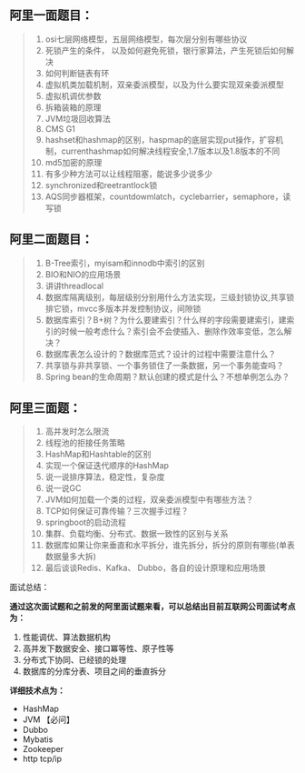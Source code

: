 ## 阿里一面题目：



> 1. osi七层网络模型，五层网络模型，每次层分别有哪些协议
> 2. 死锁产生的条件， 以及如何避免死锁，银行家算法，产生死锁后如何解决
> 3. 如何判断链表有环
> 4. 虚拟机类加载机制，双亲委派模型，以及为什么要实现双亲委派模型
> 5. 虚拟机调优参数
> 6. 拆箱装箱的原理
> 7. JVM垃圾回收算法
> 8. CMS G1
> 9. hashset和hashmap的区别，haspmap的底层实现put操作，扩容机制，currenthashmap如何解决线程安全,1.7版本以及1.8版本的不同
> 10. md5加密的原理
> 11. 有多少种方法可以让线程阻塞，能说多少说多少
> 12. synchronized和reetrantlock锁
> 13. AQS同步器框架，countdowmlatch，cyclebarrier，semaphore，读写锁



## 阿里二面题目：



> 1. B-Tree索引，myisam和innodb中索引的区别
> 2. BIO和NIO的应用场景
> 3. 讲讲threadlocal
> 4. 数据库隔离级别，每层级别分别用什么方法实现，三级封锁协议,共享锁排它锁，mvcc多版本并发控制协议，间隙锁
> 5. 数据库索引？B+树？为什么要建索引？什么样的字段需要建索引，建索引的时候一般考虑什么？索引会不会使插入、删除作效率变低，怎么解决？
> 6. 数据库表怎么设计的？数据库范式？设计的过程中需要注意什么？
> 7. 共享锁与非共享锁、一个事务锁住了一条数据，另一个事务能查吗？
> 8. Spring bean的生命周期？默认创建的模式是什么？不想单例怎么办？



##  

## 阿里三面题：



> 1. 高并发时怎么限流
> 2. 线程池的拒接任务策略
> 3.  HashMap和Hashtable的区别
> 4. 实现一个保证迭代顺序的HashMap
> 5. 说一说排序算法，稳定性，复杂度
> 6. 说一说GC
> 7. JVM如何加载一个类的过程，双亲委派模型中有哪些方法？
> 8. TCP如何保证可靠传输？三次握手过程？
> 9. springboot的启动流程
> 10. 集群、负载均衡、分布式、数据一致性的区别与关系
> 11. 数据库如果让你来垂直和水平拆分，谁先拆分，拆分的原则有哪些(单表数据量多大拆)
> 12. 最后谈谈Redis、Kafka、 Dubbo，各自的设计原理和应用场景



面试总结：



**通过这次面试题和之前发的阿里面试题来看，可以总结出目前互联网公司面试考点为：**



1. 性能调优、算法数据机构
2. 高并发下数据安全、接口冪等性、原子性等
3. 分布式下协同、已经锁的处理
4. 数据库的分库分表、项目之间的垂直拆分



**详细技术点为：**

- HashMap
- JVM  【必问】
- Dubbo
- Mybatis
- Zookeeper
- http tcp/ip